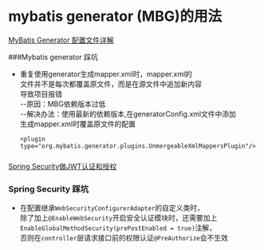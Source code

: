 # mybatis generator (MBG)的用法
[MyBatis Generator 配置文件详解](https://www.jianshu.com/p/2cace13b7819)

###Mybatis generator 踩坑
- 重复使用generator生成mapper.xml时，mapper.xml的  
文件并不是每次都覆盖原文件，而是在源文件中追加新内容  
导致项目报错  
--原因：MBG依赖版本过低  
--解决办法：使用最新的依赖版本,在generatorConfig.xml文件中添加  
    生成mapper.xml时覆盖原文件的配置
  ```maven
  <plugin type="org.mybatis.generator.plugins.UnmergeableXmlMappersPlugin"/>
  ```
  
 ### 
 [Spring Security做JWT认证和授权](https://www.jianshu.com/p/d5ce890c67f7)
 
 ### Spring Security 踩坑
 - 在配置继承`WebSecurityConfigurerAdapter`的自定义类时，  
 除了加上`@EnableWebSecurity`开启安全认证模块时，还需要加上  
 `EnableGlobalMethodSecurity(prePostEnabled = true)`注解，  
 否则在`controller`层请求接口前的权限认证`@PreAuthorize`会不生效